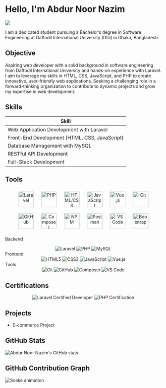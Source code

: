 # Hello, I'm Abdur Noor Nazim
<a href="https://www.linkedin.com/in/abdur-noor-nazim/"><img src="https://img.shields.io/badge/-LinkedIn-0072b1?&style=for-the-badge&logo=linkedin&logoColor=white" /></a>

I am a dedicated student pursuing a Bachelor’s degree in Software Engineering at Daffodil International University (DIU) in Dhaka, Bangladesh.

## Objective

Aspiring web developer with a solid background in software engineering from Daffodil International University and hands-on experience with Laravel. I aim to leverage my skills in HTML, CSS, JavaScript, and PHP to create innovative, user-friendly web applications. Seeking a challenging role in a forward-thinking organization to contribute to dynamic projects and grow my expertise in web development.

## Skills


| Skill                                         
|-----------------------------------------------
| Web Application Development with Laravel          
| Front-End Development (HTML, CSS, JavaScript) 
| Database Management with MySQL      
| RESTful API Development    
| Full-Stack Development                  

## Tools

<div align="center">
    <img src="https://laravel.com/img/logomark.min.svg" alt="Laravel" width="50px" style="margin: 10px;">
    <img src="https://www.php.net/images/logos/php-logo.svg" alt="PHP" width="50px" style="margin: 10px;">
    <img src="https://cdn.iconscout.com/icon/free/png-256/html5-10-569380.png" alt="HTML/CSS" width="50px" style="margin: 10px;">
    <img src="https://upload.wikimedia.org/wikipedia/commons/6/6a/JavaScript-logo.png" alt="JavaScript" width="50px" style="margin: 10px;">
    <img src="https://vuejs.org/images/logo.png" alt="Vue.js" width="50px" style="margin: 10px;">
    <img src="https://git-scm.com/images/logos/downloads/Git-Icon-1788C.png" alt="Git" width="50px" style="margin: 10px;">
    <img src="https://github.githubassets.com/images/modules/logos_page/GitHub-Logo.png" alt="GitHub" width="50px" style="margin: 10px;">
    <img src="https://getcomposer.org/img/logo-composer-transparent5.png" alt="Composer" width="50px" style="margin: 10px;">
    <img src="https://upload.wikimedia.org/wikipedia/commons/thumb/d/db/Npm-logo.svg/1200px-Npm-logo.svg.png" alt="NPM" width="50px" style="margin: 10px;">
    <img src="https://seeklogo.com/images/P/postman-logo-F43375A2EB-seeklogo.com.png" alt="Postman" width="50px" style="margin: 10px;">
    <img src="https://upload.wikimedia.org/wikipedia/commons/9/9a/Visual_Studio_Code_1.35_icon.svg" alt="VS Code" width="50px" style="margin: 10px;">
    <img src="https://getbootstrap.com/docs/4.5/assets/brand/bootstrap-solid.svg" alt="Bootstrap" width="50px" style="margin: 10px;">
</div>

Backend
<div align="center">
    <img src="https://img.shields.io/badge/-Laravel-FF2D20?style=for-the-badge&logo=Laravel&logoColor=white" alt="Laravel" />
    <img src="https://img.shields.io/badge/-PHP-777BB4?style=for-the-badge&logo=PHP&logoColor=white" alt="PHP" />
    <img src="https://img.shields.io/badge/-MySQL-4479A1?style=for-the-badge&logo=MySQL&logoColor=white" alt="MySQL" />
</div>
Frontend
<div align="center">
    <img src="https://img.shields.io/badge/-HTML5-E34F26?style=for-the-badge&logo=HTML5&logoColor=white" alt="HTML5" />
    <img src="https://img.shields.io/badge/-CSS3-1572B6?style=for-the-badge&logo=CSS3&logoColor=white" alt="CSS3" />
    <img src="https://img.shields.io/badge/-JavaScript-F7DF1E?style=for-the-badge&logo=JavaScript&logoColor=white" alt="JavaScript" />
    <img src="https://img.shields.io/badge/-Vue.js-4FC08D?style=for-the-badge&logo=Vue.js&logoColor=white" alt="Vue.js" />
</div>
Tools
<div align="center">
    <img src="https://img.shields.io/badge/-Git-F05032?style=for-the-badge&logo=Git&logoColor=white" alt="Git" />
    <img src="https://img.shields.io/badge/-GitHub-181717?style=for-the-badge&logo=GitHub&logoColor=white" alt="GitHub" />
    <img src="https://img.shields.io/badge/-Composer-885630?style=for-the-badge&logo=Composer&logoColor=white" alt="Composer" />
    <img src="https://img.shields.io/badge/-VS_Code-007ACC?style=for-the-badge&logo=Visual-Studio-Code&logoColor=white" alt="VS Code" />
</div>

## Certifications

<div align="center">
    <img src="https://img.shields.io/badge/-Laravel%20Certified%20Developer-FF2D20?style=for-the-badge&logo=Laravel&logoColor=white" alt="Laravel Certified Developer" />
    <img src="https://img.shields.io/badge/-PHP%20Certification-777BB4?style=for-the-badge&logo=PHP&logoColor=white" alt="PHP Certification" />
</div>

## Projects
- E-commerce Project

## GitHub Stats

![Abdur Noor Nazim's GitHub stats](https://github-readme-stats.vercel.app/api?username=noor-nazim&show_icons=true&theme=radical)

## GitHub Contribution Graph

![Snake animation](https://github.com/noor-nazim/noor-nazim/blob/output/github-contribution-grid-snake.svg)
